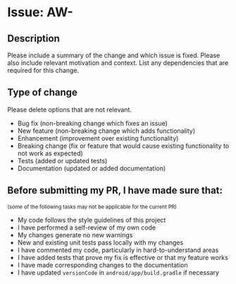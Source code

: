 # Issue: AW-

## Description

Please include a summary of the change and which issue is fixed. Please also include relevant motivation and context. List any dependencies that are required for this change.

## Type of change

Please delete options that are not relevant.

- Bug fix (non-breaking change which fixes an issue)
- New feature (non-breaking change which adds functionality)
- Enhancement (improvement over existing functionality)
- Breaking change (fix or feature that would cause existing functionality to not work as expected)
- Tests (added or updated tests)
- Documentation (updated or added documentation)

## Before submitting my PR, I have made sure that:
<small>(some of the following tasks may not be applicable for the current PR)</small>

- My code follows the style guidelines of this project
- I have performed a self-review of my own code
- My changes generate no new warnings
- New and existing unit tests pass locally with my changes
- I have commented my code, particularly in hard-to-understand areas
- I have added tests that prove my fix is effective or that my feature works
- I have made corresponding changes to the documentation
- I have updated `versionCode` in `android/app/build.gradle` if necessary
